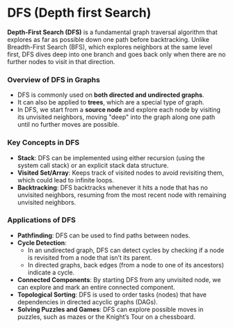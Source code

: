# DFS (Depth first Search)

**Depth-First Search (DFS)** is a fundamental graph traversal algorithm that explores as far as possible down one path before backtracking. Unlike Breadth-First Search (BFS), which explores neighbors at the same level first, DFS dives deep into one branch and goes back only when there are no further nodes to visit in that direction.


### **Overview of DFS in Graphs**

* DFS is commonly used on **both directed and undirected graphs**.
* It can also be applied to **trees**, which are a special type of graph.
* In DFS, we start from a **source node** and explore each node by visiting its unvisited neighbors, moving "deep" into the graph along one path until no further moves are possible.


### **Key Concepts in DFS**

* **Stack**: DFS can be implemented using either recursion (using the system call stack) or an explicit stack data structure.
* **Visited Set/Array**: Keeps track of visited nodes to avoid revisiting them, which could lead to infinite loops.
* **Backtracking**: DFS backtracks whenever it hits a node that has no unvisited neighbors, resuming from the most recent node with remaining unvisited neighbors.


### **Applications of DFS**

* **Pathfinding**: DFS can be used to find paths between nodes.
* **Cycle Detection**:
  * In an undirected graph, DFS can detect cycles by checking if a node is revisited from a node that isn’t its parent.
  * In directed graphs, back edges (from a node to one of its ancestors) indicate a cycle.
* **Connected Components**: By starting DFS from any unvisited node, we can explore and mark an entire connected component.
* **Topological Sorting**: DFS is used to order tasks (nodes) that have dependencies in directed acyclic graphs (DAGs).
* **Solving Puzzles and Games**: DFS can explore possible moves in puzzles, such as mazes or the Knight’s Tour on a chessboard.
